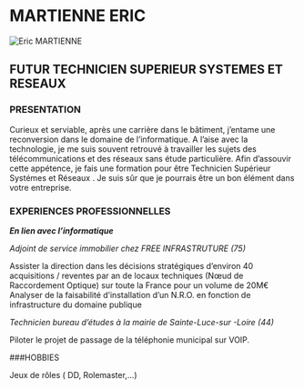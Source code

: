 # MARTIENNE ERIC
![Eric MARTIENNE](https://github.com/MisterMARTIENNE/ExersiceMarkDown.git/photo.jpg)
## FUTUR TECHNICIEN SUPERIEUR SYSTEMES ET RESEAUX

### PRESENTATION

Curieux et serviable, après une carrière dans le bâtiment, j’entame une reconversion dans le domaine de l’informatique. A l’aise avec la technologie, je me suis souvent retrouvé à travailler les sujets des télécommunications et des réseaux sans étude particulière. Afin d’assouvir cette appétence, je fais une formation pour être Technicien Supérieur Systémes et Réseaux . Je suis sûr que je pourrais être un bon élément dans votre entreprise.

### EXPERIENCES PROFESSIONNELLES

_**En lien avec l’informatique**_

_Adjoint de service immobilier chez FREE INFRASTRUTURE (75)_

Assister la direction dans les décisions stratégiques d’environ 40 acquisitions / reventes par an de locaux techniques (Nœud de Raccordement Optique) sur toute la France pour un volume de 20M€
Analyser de la faisabilité d’installation d’un N.R.O. en fonction de infrastructure du domaine publique

_Technicien bureau d’études à la mairie de Sainte-Luce-sur -Loire (44)_

Piloter le projet de passage de la téléphonie municipal sur VOIP.

###HOBBIES

Jeux de rôles ( DD, Rolemaster,...)
